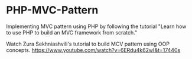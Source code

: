 # PHP-MVC-Pattern
Implementing MVC pattern using PHP by following the tutorial "Learn how to use PHP to build an MVC framework from scratch."

Watch Zura Sekhniashvili's tutorial to build MCV pattern using OOP concepts.
https://www.youtube.com/watch?v=6ERdu4k62wI&t=17440s
